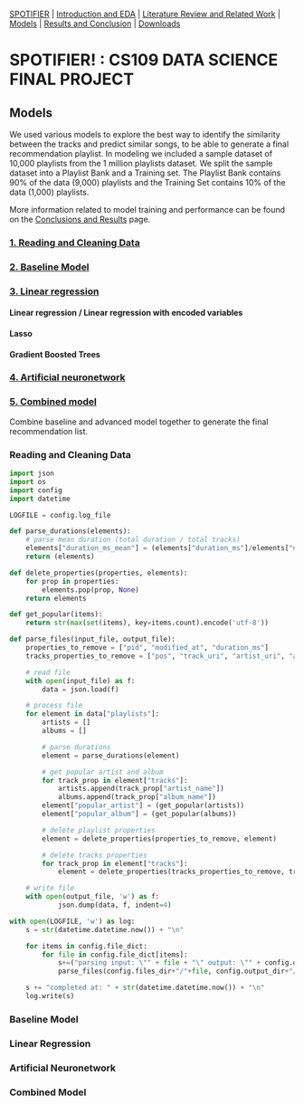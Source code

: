 [SPOTIFIER](https://heli18.github.io/CS109_Spotifier/) |
[Introduction and EDA](https://heli18.github.io/CS109_Spotifier/intro) |
[Literature Review and Related Work](https://heli18.github.io/CS109_Spotifier/lit) |
[Models](https://heli18.github.io/CS109_Spotifier/models) |
[Results and Conclusion](https://heli18.github.io/CS109_Spotifier/results) |
[Downloads](https://heli18.github.io/CS109_Spotifier/downloads) 

# SPOTIFIER! : CS109 DATA SCIENCE FINAL PROJECT

## Models

We used various models to explore the best way to identify the similarity between the tracks and predict similar songs, to be able to generate a final recommendation playlist. In modeling we included a sample dataset of 10,000 playlists from the 1 million playlists dataset. We split the sample dataset into a Playlist Bank and a Training set. The Playlist Bank contains 90% of the data (9,000) playlists and the Training Set contains 10% of the data (1,000) playlists.

More information related to model training and performance can be found on the [Conclusions and Results](https://heli18.github.io/CS109_Spotifier/results) page.

### [1. Reading and Cleaning Data](#reading-and-cleaning-data)

### [2. Baseline Model](#baseline-model)

### [3. Linear regression](#linear-regression)

   #### Linear regression / Linear regression with encoded variables
   #### Lasso
   #### Gradient Boosted Trees

### [4. Artificial neuronetwork](#artificial-neuronetwork)

### [5. Combined model](#combined-model)
Combine baseline and advanced model together to generate the final recommendation list.

### Reading and Cleaning Data
``` python
import json
import os
import config
import datetime

LOGFILE = config.log_file

def parse_durations(elements):
	# parse mean duration (total duration / total tracks)
	elements["duration_ms_mean"] = (elements["duration_ms"]/elements["num_tracks"])
	return (elements)

def delete_properties(properties, elements):
	for prop in properties:
		elements.pop(prop, None)
	return elements

def get_popular(items):
	return str(max(set(items), key=items.count).encode('utf-8'))

def parse_files(input_file, output_file):
	properties_to_remove = ["pid", "modified_at", "duration_ms"]
	tracks_properties_to_remove = ["pos", "track_uri", "artist_uri", "album_uri"]

	# read file
	with open(input_file) as f:
	    data = json.load(f)

	# process file
	for element in data["playlists"]:
		artists = []
		albums = []

		# parse durations
		element = parse_durations(element)

		# get popular artist and album
		for track_prop in element["tracks"]:
			artists.append(track_prop["artist_name"])
			albums.append(track_prop["album_name"])
		element["popular_artist"] = (get_popular(artists))
		element["popular_album"] = (get_popular(albums))

		# delete playlist properties
		element = delete_properties(properties_to_remove, element)

		# delete tracks properties
		for track_prop in element["tracks"]:
			element = delete_properties(tracks_properties_to_remove, track_prop)

	# write file
	with open(output_file, 'w') as f:
			json.dump(data, f, indent=4)

with open(LOGFILE, 'w') as log:
	s = str(datetime.datetime.now()) + "\n"

	for items in config.file_dict:
		for file in config.file_dict[items]:
			s+=("parsing input: \"" + file + "\" output: \"" + config.output_dir+"/"+file + "\"\n")
			parse_files(config.files_dir+"/"+file, config.output_dir+"/"+file)

	s += "completed at: " + str(datetime.datetime.now()) + "\n"
	log.write(s)

```

### Baseline Model
### Linear Regression
### Artificial Neuronetwork
### Combined Model